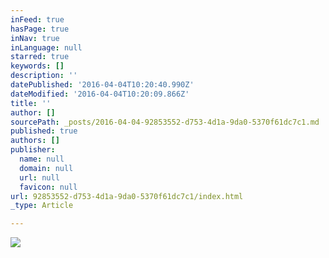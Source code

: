 ```yaml
---
inFeed: true
hasPage: true
inNav: true
inLanguage: null
starred: true
keywords: []
description: ''
datePublished: '2016-04-04T10:20:40.990Z'
dateModified: '2016-04-04T10:20:09.866Z'
title: ''
author: []
sourcePath: _posts/2016-04-04-92853552-d753-4d1a-9da0-5370f61dc7c1.md
published: true
authors: []
publisher:
  name: null
  domain: null
  url: null
  favicon: null
url: 92853552-d753-4d1a-9da0-5370f61dc7c1/index.html
_type: Article

---
```

![](https://the-grid-user-content.s3-us-west-2.amazonaws.com/e2d35f7b-9b9e-4f53-8fbd-61730ce4c7c3.jpg)